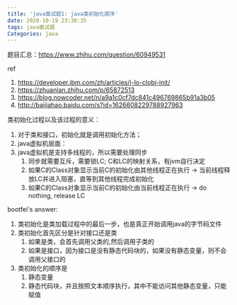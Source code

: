 ```yaml
---
title: 'java面试题1: java类初始化顺序'
date: 2020-10-19 23:30:35
tags: java面试题
Categories: java
---
```


题目汇总：https://www.zhihu.com/question/60949531



ref

1. https://developer.ibm.com/zh/articles/j-lo-clobj-init/
2. https://zhuanlan.zhihu.com/p/65872513
3. https://blog.nowcoder.net/n/a9a1c0cf7dc841c496769865b91a3b05
4. http://baijiahao.baidu.com/s?id=1626608229788927963



类初始化过程以及该过程的意义：

1. 对于类和接口，初始化就是调用初始化方法；
2. java虚拟机层面：
3. java虚拟机是支持多线程的，所以需要处理同步
   1. 同步就需要互斥，需要锁LC; C和LC的映射关系，有jvm自行决定
   2. 如果C的Class对象显示当前C的初始化由其他线程正在执行 -> 当前线程释放LC并进入阻塞，直等到其他线程完成初始化
   3. 如果C的Class对象显示当前C的初始化由当前线程正在执行 -> do nothing, release LC





bootfei's answer:

1. 类初始化是类加载过程中的最后一步，也是真正开始调用java的字节码文件
2. 类初始化首先区分是针对接口还是类
   1. 如果是类，会首先调用父类的<cinit>,然后调用子类的<cinit>
   2. 如果是接口，因为接口是没有静态代码块的，如果没有静态变量，则不会调用父接口的<cinit>
3. 类初始化的顺序是
   1. 静态变量
   2. 静态代码块，并且按照文本顺序执行，其中不能访问其他静态变量，只能赋值